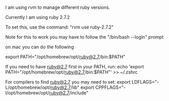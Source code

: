 I am using rvm to manage different ruby versions.

Currently I am using ruby 2.7.2

To set this, use the command: "rvm use ruby-2.7.2"

Note for this to work you may have to follow the "/bin/bash --login" prompt

on mac you can do the following

export PATH="/opt/homebrew/opt/ruby@2.7/bin:$PATH"


If you need to have ruby@2.7 first in your PATH, run:
  echo 'export PATH="/opt/homebrew/opt/ruby@2.7/bin:$PATH"' >> ~/.zshrc

For compilers to find ruby@2.7 you may need to set:
  export LDFLAGS="-L/opt/homebrew/opt/ruby@2.7/lib"
  export CPPFLAGS="-I/opt/homebrew/opt/ruby@2.7/include"
